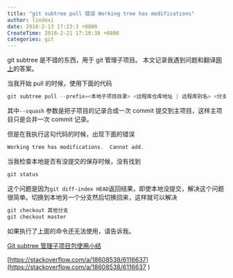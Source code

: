```yaml
---
title: "git subtree pull 错误 Working tree has modifications"
author: lindexi
date: 2018-2-13 17:23:3 +0800
CreateTime: 2018-2-21 17:10:38 +0800
categories: git
---
```


git subtree 是不错的东西，用于 git 管理子项目。
本文记录我遇到问题和翻译[网上](https://stackoverflow.com/a/18608538/6116637)的答案。

<!--more-->



当我开始 pull 的时候，使用下面的代码

```csharp
git subtree pull --prefix=<本地子项目目录> <远程库仓库地址 | 远程库别名> <分支> --squash
```

其中`--squash` 参数是把子项目的记录合成一次 commit 提交到主项目，这样主项目只是合并一次 commit 记录。

但是在我执行这句代码的时候，出现下面的错误

```csharp
Working tree has modifications.  Cannot add.
```

当我检查本地是否有没提交的保存时候，没有找到

```csharp
git status
```

这个问题是因为`git diff-index HEAD`返回结果，即使本地没提交，解决这个问题很简单。切换到本地另一个分支然后切换回来，这样就可以解决

```csharp
git checkout 其他分支
git checkout master
```

如果执行了上面的命令还无法使用，请告诉我。

[Git subtree 管理子项目包使用小结](https://blog.zthxxx.me/posts/Git-subtree-Manage-Subpackages-Usage-Summary/)

[https://stackoverflow.com/a/18608538/6116637](https://stackoverflow.com/a/18608538/6116637 )

